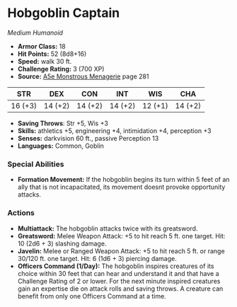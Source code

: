 # Hobgoblin Captain

*Medium* *Humanoid*

- **Armor Class:** 18
- **Hit Points:** 52 (8d8+16)
- **Speed:** walk 30 ft.
- **Challenge Rating:** 3 (700 XP)
- **Source:** [A5e Monstrous Menagerie](https://enpublishingrpg.com/products/level-up-monstrous-menagerie-a5e) page 281

| STR | DEX | CON | INT | WIS | CHA |
| --- | --- | --- | --- | --- | --- |
| 16 (+3) | 14 (+2) | 14 (+2) | 14 (+2) | 12 (+1) | 14 (+2) |

- **Saving Throws**: Str +5, Wis +3
- **Skills:** athletics +5, engineering +4, intimidation +4, perception +3
- **Senses:** darkvision 60 ft., passive Perception 13
- **Languages:** Common, Goblin
### Special Abilities
- **Formation Movement:** If the hobgoblin begins its turn within 5 feet of an ally that is not incapacitated, its movement doesnt provoke opportunity attacks.
### Actions
- **Multiattack:** The hobgoblin attacks twice with its greatsword.
- **Greatsword:** Melee Weapon Attack: +5 to hit  reach 5 ft.  one target. Hit: 10 (2d6 + 3) slashing damage.
- **Javelin:** Melee or Ranged Weapon Attack: +5 to hit  reach 5 ft. or range 30/120 ft.  one target. Hit: 6 (1d6 + 3) piercing damage.
- **Officers Command (1/Day):** The hobgoblin inspires creatures of its choice within 30 feet that can hear and understand it and that have a Challenge Rating of 2 or lower. For the next minute  inspired creatures gain an expertise die on attack rolls and saving throws. A creature can benefit from only one Officers Command at a time.



